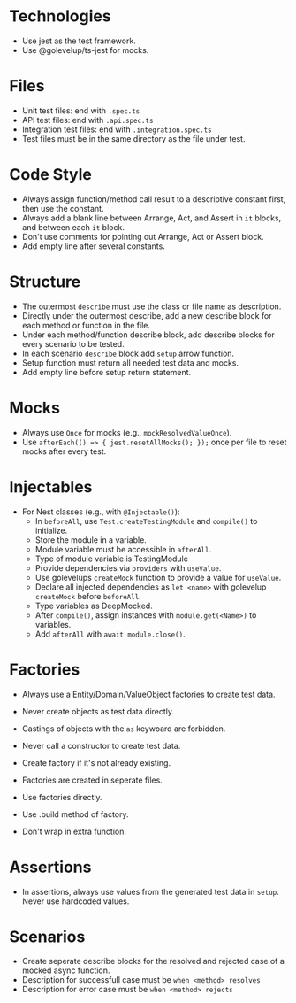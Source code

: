 # Technologies

- Use jest as the test framework.
- Use @golevelup/ts-jest for mocks.

# Files

- Unit test files: end with `.spec.ts`
- API test files: end with `.api.spec.ts`
- Integration test files: end with `.integration.spec.ts`
- Test files must be in the same directory as the file under test.

# Code Style

- Always assign function/method call result to a descriptive constant first, then use the constant.
- Always add a blank line between Arrange, Act, and Assert in `it` blocks, and between each `it` block.
- Don't use comments for pointing out Arrange, Act or Assert block.
- Add empty line after several constants.

# Structure

- The outermost `describe` must use the class or file name as description.
- Directly under the outermost describe, add a new describe block for each method or function in the file.
- Under each method/function describe block, add describe blocks for every scenario to be tested.
- In each scenario `describe` block add `setup` arrow function.
- Setup function must return all needed test data and mocks.
- Add empty line before setup return statement.

# Mocks

- Always use `Once` for mocks (e.g., `mockResolvedValueOnce`).
- Use `afterEach(() => { jest.resetAllMocks(); });` once per file to reset mocks after every test.

# Injectables

- For Nest classes (e.g., with `@Injectable()`):
  - In `beforeAll`, use `Test.createTestingModule` and `compile()` to initialize.
  - Store the module in a variable.
  - Module variable must be accessible in `afterAll`.
  - Type of module variable is TestingModule
  - Provide dependencies via `providers` with `useValue`.
  - Use golevelups `createMock` function to provide a value for `useValue`.
  - Declare all injected dependencies as `let <name>` with golevelup `createMock` before `beforeAll`.
  - Type variables as DeepMocked.
  - After `compile()`, assign instances with `module.get(<Name>)` to variables.
  - Add `afterAll` with `await module.close()`.

# Factories

- Always use a Entity/Domain/ValueObject factories to create test data.
- Never create objects as test data directly.
- Castings of objects with the `as` keywoard are forbidden.
- Never call a constructor to create test data.

- Create factory if it's not already existing.
- Factories are created in seperate files.
- Use factories directly.
- Use .build method of factory.
- Don't wrap in extra function.

# Assertions

- In assertions, always use values from the generated test data in `setup`. Never use hardcoded values.

# Scenarios

- Create seperate describe blocks for the resolved and rejected case of a mocked async function.
- Description for successfull case must be `when <method> resolves`
- Description for error case must be `when <method> rejects`

